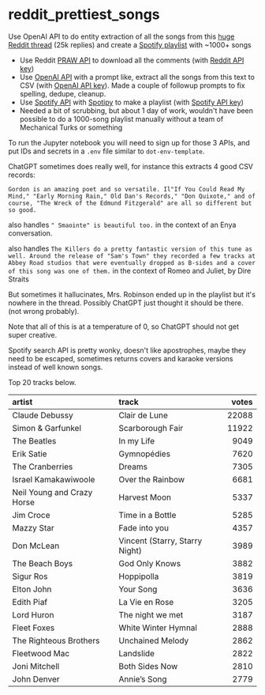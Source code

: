 # reddit_prettiest_songs

Use OpenAI API to do entity extraction of all the songs from this [huge Reddit thread](https://www.reddit.com/r/AskReddit/comments/12viv4v/what_is_the_prettiest_song_you_ever_heard_in_your/) (25k replies) and create a [Spotify playlist](https://open.spotify.com/playlist/08YFkbtTV6GBfNtjJ4PHDu?si=753676632a9b47c6) with ~1000+ songs

 - Use Reddit [PRAW API](https://praw.readthedocs.io/en/stable/) to download all the comments (with [Reddit API key](https://www.reddit.com/prefs/apps))
 - Use [OpenAI API](https://platform.openai.com/docs/quickstart) with a prompt like, extract all the songs from this text to CSV (with [OpenAI API key](https://platform.openai.com/account/api-keys)). Made a couple of followup prompts to fix spelling, dedupe, cleanup.
 - Use [Spotify API](https://developer.spotify.com/documentation/web-api/reference/add-tracks-to-playlist) with [Spotipy](https://spotipy.readthedocs.io/en/2.22.1/#examples) to make a playlist (with [Spotify API key](https://developer.spotify.com/documentation/web-api/tutorials/getting-started))
 - Needed a bit of scrubbing, but about 1 day of work, wouldn't have been possible to do a 1000-song playlist manually without a team of Mechanical Turks or something

To run the Jupyter notebook you will need to sign up for those 3 APIs, and put IDs and secrets in a `.env` file similar to `dot-env-template`.

ChatGPT sometimes does really well, for instance this extracts 4 good CSV records:

```
Gordon is an amazing poet and so versatile. Il"If You Could Read My Mind," "Early Morning Rain," Old Dan's Records," "Don Quixote," and of course, "The Wreck of the Edmund Fitzgerald" are all so different but so good. 
```

also handles `" Smaointe" is beautiful too.` in the context of an Enya conversation.

also handles `The Killers do a pretty fantastic version of this tune as well. Around the release of "Sam's Town" they recorded a few tracks at Abbey Road studios that were eventually dropped as B-sides and a cover of this song was one of them.` in the context of Romeo and Juliet, by Dire Straits

But sometimes it hallucinates, Mrs. Robinson ended up in the playlist but it's nowhere in the thread. Possibly ChatGPT just thought it should be there. (not wrong probably). 

Note that all of this is at a temperature of 0, so ChatGPT should not get super creative.

Spotify search API is pretty wonky, doesn't like apostrophes, maybe they need to be escaped, sometimes returns covers and karaoke versions instead of well known songs.

Top 20 tracks  below.

| artist | track | votes |
| :----- |:----- | ----: |
|Claude Debussy|Clair de Lune|22088|
|Simon & Garfunkel|Scarborough Fair|11922|
|The Beatles|In my Life|9049|
|Erik Satie|Gymnopédies|7620|
|The Cranberries|Dreams|7305|
|Israel Kamakawiwoole|Over the Rainbow|6681|
|Neil Young and Crazy Horse|Harvest Moon|5337|
|Jim Croce|Time in a Bottle|5285|
|Mazzy Star|Fade into you|4357|
|Don McLean|Vincent (Starry, Starry Night)|3989|
|The Beach Boys|God Only Knows|3882|
|Sigur Ros|Hoppipolla|3819|
|Elton John|Your Song|3636|
|Edith Piaf|La Vie en Rose|3205|
|Lord Huron|The night we met|3187|
|Fleet Foxes|White Winter Hymnal|2888|
|The Righteous Brothers|Unchained Melody|2862|
|Fleetwood Mac|Landslide|2822|
|Joni Mitchell|Both Sides Now|2810|
|John Denver|Annie’s Song|2779|
